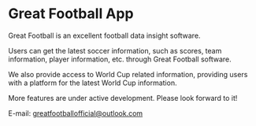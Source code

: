# Great Football App

Great Football is an excellent football data insight software.  

Users can get the latest soccer information, such as scores, team information, player information, etc. through Great Football software.  

We also provide access to World Cup related information, providing users with a platform for the latest World Cup information.  

More features are under active development. Please look forward to it!  

E-mail: greatfootballofficial@outlook.com
